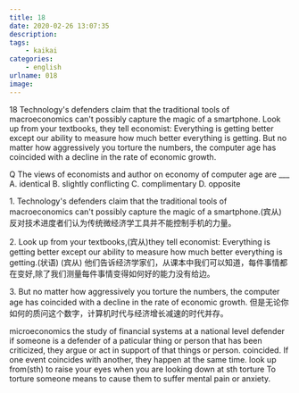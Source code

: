 ```yaml
---
title: 18
date: 2020-02-26 13:07:35
description:
tags:
	- kaikai
categories:
	- english
urlname: 018
image:
---
```

<span id="inline-yellow">18</span>
Technology's defenders claim that the traditional tools of macroeconomics can't possibly capture the magic of a smartphone. Look up from your textbooks, they tell economist: Everything is getting better except our ability to measure how much better everything is getting. But no matter how aggressively you torture the numbers, the computer age has coincided with a decline in the rate of economic growth.

<span id="inline-blue">Q</span>
The views of economists and author on economy of computer age are ___
A. identical
B. slightly conflicting
C. complimentary
D. opposite


<!--more-->

<span id="inline-toc">1.</span>
<span id="inline-yellow">Technology's defenders claim that</span>  <span id="inline-blue">the traditional tools of macroeconomics can't possibly capture the magic of a smartphone.(宾从) </span> 
反对技术进度者们认为传统微经济学工具并不能控制手机的力量。

<span id="inline-toc">2.</span> 
<span id="inline-blue">Look up from your textbooks,(宾从)</span><span id="inline-yellow">they tell economist: </span> <span id="inline-blue">Everything is getting better <span id="inline-green">except our ability to measure how much better everything is getting.</span>(状语) </span> (宾从)
他们告诉经济学家们，从课本中我们可以知道，每件事情都在变好,除了我们测量每件事情变得如何好的能力没有给边。



<span id="inline-toc">3.</span> 
<span id="inline-green">But no matter how aggressively you torture the numbers,</span>  <span id="inline-yellow">the computer age has coincided with a decline </span> <span id="inline-red">in the rate of economic growth.</span> 
但是无论你如何的质问这个数字，计算机时代与经济增长减速的时代并存。


<span id="inline-green">microeconomics</span>
the study of financial systems at a national level
<span id="inline-green">defender</span>
if someone is a defender of a paticular thing or person that has been criticized, they argue or act in support of that things or person.
<span id="inline-green">coincided.</span> 
If one event coincides with another, they happen at the same time.
<span id="inline-green">look up from(sth)</span>
to raise your eyes when you are looking down at sth
<span id="inline-green">torture</span> To torture someone means to cause them to suffer mental pain or anxiety.


